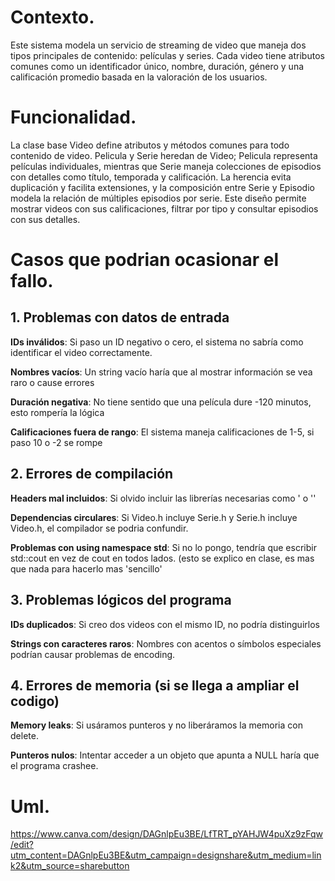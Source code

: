 # Contexto.
Este sistema modela un servicio de streaming de video que maneja dos tipos principales de contenido: películas y series. Cada video tiene atributos comunes como un identificador único, nombre, duración, género y una calificación promedio basada en la valoración de los usuarios.

# Funcionalidad.
La clase base Video define atributos y métodos comunes para todo contenido de video. Pelicula y Serie heredan de Video; Pelicula representa películas individuales, mientras que Serie maneja colecciones de episodios con detalles como título, temporada y calificación. La herencia evita duplicación y facilita extensiones, y la composición entre Serie y Episodio modela la relación de múltiples episodios por serie. Este diseño permite mostrar videos con sus calificaciones, filtrar por tipo y consultar episodios con sus detalles.

# Casos que podrian ocasionar el fallo.

## 1. **Problemas con datos de entrada**

**IDs inválidos**: Si paso un ID negativo o cero, el sistema no sabría como identificar el video correctamente. 

**Nombres vacíos**: Un string vacío haría que al mostrar información se vea raro o cause errores

**Duración negativa**: No tiene sentido que una película dure -120 minutos, esto rompería la lógica

**Calificaciones fuera de rango**: El sistema maneja calificaciones de 1-5, si paso 10 o -2 se rompe

## 2. **Errores de compilación**

**Headers mal incluidos**: Si olvido incluir las librerías necesarias como '<iostream> o '<string>'

**Dependencias circulares**: Si Video.h incluye Serie.h y Serie.h incluye Video.h, el compilador se podria confundir.

**Problemas con using namespace std**: Si no lo pongo, tendría que escribir std::cout en vez de cout en todos lados. (esto se explico en clase, es mas que nada para hacerlo mas 'sencillo'

## 3. **Problemas lógicos del programa**

**IDs duplicados**: Si creo dos videos con el mismo ID, no podría distinguirlos

**Strings con caracteres raros**: Nombres con acentos o símbolos especiales podrían causar problemas de encoding.

## 4. **Errores de memoria (si se llega a ampliar el codigo)**

**Memory leaks**: Si usáramos punteros y no liberáramos la memoria con delete.

**Punteros nulos**: Intentar acceder a un objeto que apunta a NULL haría que el programa crashee.

# Uml.
https://www.canva.com/design/DAGnlpEu3BE/LfTRT_pYAHJW4puXz9zFqw/edit?utm_content=DAGnlpEu3BE&utm_campaign=designshare&utm_medium=link2&utm_source=sharebutton
